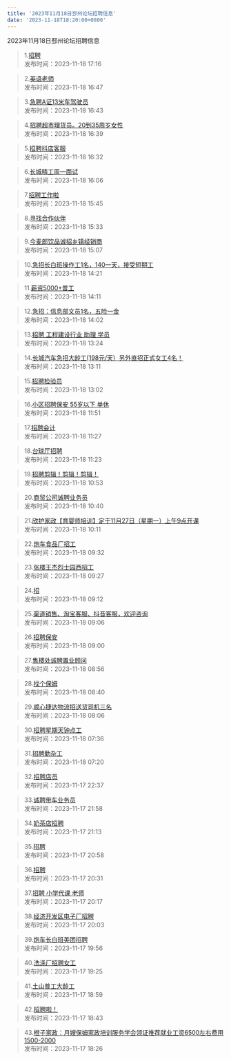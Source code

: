 ```yaml
---
title: '2023年11月18日邳州论坛招聘信息'
date: '2023-11-18T18:20:00+0800'
---
```

2023年11月18日邳州论坛招聘信息
<!--more-->
>1.[招聘](https://www.pzzc.net/forum.php?mod=viewthread&tid=10370526)<br>
>发布时间：2023-11-18 17:16

>2.[英语老师](https://www.pzzc.net/forum.php?mod=viewthread&tid=10370521)<br>
>发布时间：2023-11-18 16:47

>3.[急聘A证13米车驾驶员](https://www.pzzc.net/forum.php?mod=viewthread&tid=10370520)<br>
>发布时间：2023-11-18 16:43

>4.[招聘超市理货员。20到35周岁女性](https://www.pzzc.net/forum.php?mod=viewthread&tid=10370519)<br>
>发布时间：2023-11-18 16:39

>5.[招聘抖店客服](https://www.pzzc.net/forum.php?mod=viewthread&tid=10370518)<br>
>发布时间：2023-11-18 16:32

>6.[长城精工周一面试](https://www.pzzc.net/forum.php?mod=viewthread&tid=10370515)<br>
>发布时间：2023-11-18 16:06

>7.[招聘工作啦](https://www.pzzc.net/forum.php?mod=viewthread&tid=10370513)<br>
>发布时间：2023-11-18 15:45

>8.[寻找合作伙伴](https://www.pzzc.net/forum.php?mod=viewthread&tid=10370512)<br>
>发布时间：2023-11-18 15:33

>9.[今麦郎饮品诚招乡镇经销商](https://www.pzzc.net/forum.php?mod=viewthread&tid=10370507)<br>
>发布时间：2023-11-18 15:07

>10.[急招长白班操作工1名，140一天，接受短期工](https://www.pzzc.net/forum.php?mod=viewthread&tid=10370504)<br>
>发布时间：2023-11-18 14:21

>11.[薪资5000+普工](https://www.pzzc.net/forum.php?mod=viewthread&tid=10370502)<br>
>发布时间：2023-11-18 14:11

>12.[急招：信息部文员1名，五险一金](https://www.pzzc.net/forum.php?mod=viewthread&tid=10370500)<br>
>发布时间：2023-11-18 14:02

>13.[招聘 工程建设行业 助理 学员](https://www.pzzc.net/forum.php?mod=viewthread&tid=10370495)<br>
>发布时间：2023-11-18 13:24

>14.[长城汽车急招大龄工(198元/天）另外直招正式女工4名！](https://www.pzzc.net/forum.php?mod=viewthread&tid=10370494)<br>
>发布时间：2023-11-18 13:11

>15.[招聘检验员](https://www.pzzc.net/forum.php?mod=viewthread&tid=10370493)<br>
>发布时间：2023-11-18 13:02

>16.[小区招聘保安 55岁以下  单休](https://www.pzzc.net/forum.php?mod=viewthread&tid=10370480)<br>
>发布时间：2023-11-18 11:51

>17.[招聘会计](https://www.pzzc.net/forum.php?mod=viewthread&tid=10370474)<br>
>发布时间：2023-11-18 11:27

>18.[台球厅招聘](https://www.pzzc.net/forum.php?mod=viewthread&tid=10370473)<br>
>发布时间：2023-11-18 11:23

>19.[招聘剪辑！剪辑！剪辑！](https://www.pzzc.net/forum.php?mod=viewthread&tid=10370465)<br>
>发布时间：2023-11-18 10:53

>20.[商贸公司诚聘业务员](https://www.pzzc.net/forum.php?mod=viewthread&tid=10370463)<br>
>发布时间：2023-11-18 10:40

>21.[欣护家政【育婴师培训】定于11月27日（星期一）上午9点开课](https://www.pzzc.net/forum.php?mod=viewthread&tid=10370451)<br>
>发布时间：2023-11-18 10:11

>22.[炮车食品厂招工](https://www.pzzc.net/forum.php?mod=viewthread&tid=10370436)<br>
>发布时间：2023-11-18 09:32

>23.[张楼王杰烈士园西招工](https://www.pzzc.net/forum.php?mod=viewthread&tid=10370427)<br>
>发布时间：2023-11-18 09:27

>24.[招](https://www.pzzc.net/forum.php?mod=viewthread&tid=10370423)<br>
>发布时间：2023-11-18 09:12

>25.[渠道销售、淘宝客服、抖音客服，欢迎咨询](https://www.pzzc.net/forum.php?mod=viewthread&tid=10370420)<br>
>发布时间：2023-11-18 09:06

>26.[招聘保安](https://www.pzzc.net/forum.php?mod=viewthread&tid=10370419)<br>
>发布时间：2023-11-18 09:00

>27.[售楼处诚聘置业顾问](https://www.pzzc.net/forum.php?mod=viewthread&tid=10370418)<br>
>发布时间：2023-11-18 08:56

>28.[找个保姆](https://www.pzzc.net/forum.php?mod=viewthread&tid=10370412)<br>
>发布时间：2023-11-18 08:40

>29.[顺心捷达物流招送货司机三名](https://www.pzzc.net/forum.php?mod=viewthread&tid=10370403)<br>
>发布时间：2023-11-18 08:06

>30.[招聘星期天钟点工](https://www.pzzc.net/forum.php?mod=viewthread&tid=10370401)<br>
>发布时间：2023-11-18 07:36

>31.[招聘勤杂工](https://www.pzzc.net/forum.php?mod=viewthread&tid=10370400)<br>
>发布时间：2023-11-18 07:20

>32.[招聘店员](https://www.pzzc.net/forum.php?mod=viewthread&tid=10370389)<br>
>发布时间：2023-11-17 22:37

>33.[诚聘带车业务员](https://www.pzzc.net/forum.php?mod=viewthread&tid=10370387)<br>
>发布时间：2023-11-17 21:58

>34.[奶茶店招聘](https://www.pzzc.net/forum.php?mod=viewthread&tid=10370384)<br>
>发布时间：2023-11-17 21:13

>35.[招聘](https://www.pzzc.net/forum.php?mod=viewthread&tid=10370382)<br>
>发布时间：2023-11-17 20:58

>36.[招聘](https://www.pzzc.net/forum.php?mod=viewthread&tid=10370379)<br>
>发布时间：2023-11-17 20:31

>37.[招聘 小学代课 老师](https://www.pzzc.net/forum.php?mod=viewthread&tid=10370377)<br>
>发布时间：2023-11-17 20:17

>38.[经济开发区电子厂招聘](https://www.pzzc.net/forum.php?mod=viewthread&tid=10370376)<br>
>发布时间：2023-11-17 20:03

>39.[炮车长白班美团招聘](https://www.pzzc.net/forum.php?mod=viewthread&tid=10370371)<br>
>发布时间：2023-11-17 19:56

>40.[洗涤厂招聘女工](https://www.pzzc.net/forum.php?mod=viewthread&tid=10370366)<br>
>发布时间：2023-11-17 19:25

>41.[土山普工大龄工](https://www.pzzc.net/forum.php?mod=viewthread&tid=10370361)<br>
>发布时间：2023-11-17 18:59

>42.[招聘啦！](https://www.pzzc.net/forum.php?mod=viewthread&tid=10370360)<br>
>发布时间：2023-11-17 18:43

>43.[橙子家政：月嫂保姆家政培训服务学会领证推荐就业工资6500左右费用1500-2000](https://www.pzzc.net/forum.php?mod=viewthread&tid=10370358)<br>
>发布时间：2023-11-17 18:26

